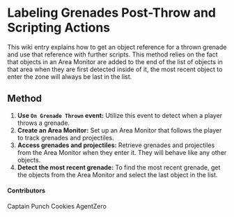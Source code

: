 # Labeling Grenades Post-Throw and Scripting Actions

This wiki entry explains how to get an object reference for a thrown grenade and use that reference with further scripts. This method relies on the fact that objects in an Area Monitor are added to the end of the list of objects in that area when they are first detected inside of it, the most recent object to enter the zone will always be last in the list.

## Method

1. **Use `On Grenade Thrown` event:** Utilize this event to detect when a player throws a grenade.
2. **Create an Area Monitor:** Set up an Area Monitor that follows the player to track grenades and projectiles.
3. **Access grenades and projectiles:** Retrieve grenades and projectiles from the Area Monitor when they enter it. They will behave like any other objects.
4. **Detect the most recent grenade:** To find the most recent grenade, get the objects from the Area Monitor and select the last object in the list.

#### Contributors
Captain Punch
Cookies
AgentZero

